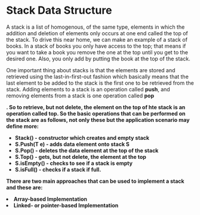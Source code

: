 
<h1>Stack Data Structure</h1>
<p>
A stack is a list of homogenous, of the same type, elements in which the addition and deletion of elements only occurs at one end called the top of the stack. To drive this near home, we can make an example of a stack of books. In a stack of books you only have access to the top; that means if you want to take a book you remove the one at the top until you get to the desired one. Also, you only add by putting the book at the top of the stack.
</p>


<p>
One important thing about stacks is that the elements are stored and retrieved using the last-in-first-out fashion which basically means that the last element to be added to the stack is the first one to be retrieved from the stack. Adding elements to a stack is an operation called <strong>push</strong>, and removing elements from a stack is one operation called <strong>pop</p>. So to retrieve, but not delete, the element on the top of hte stack is an operation called <strong>top</strong>. So the basic operations that can be performed on the stack are as follows, not only these but the application scenario may define more:
</p>

<ul>
<li>Stack() - constructor which creates and empty stack</li>
<li>S.Push(T e) - adds data element onto stack S</li>
<li>S.Pop() - deletes the data element at the top of the stack</li>
<li>S.Top() - gets, but not delete, the element at the top</li>
<li>S.isEmpty() - checks to see if a stack is empty</li>
<li>S.isFull() - checks if a stack if full.</li>
</ul>

<p>
There are two main approaches that can be used to implement a stack and these are:
<li>Array-based Implementation</li>
<li>Linked- or pointer-based Implementation</li>
</p>